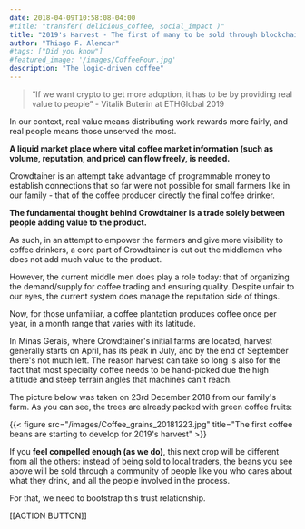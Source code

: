 ```yaml
---
date: 2018-04-09T10:58:08-04:00
#title: "transfer( delicious_coffee, social_impact )"
title: "2019's Harvest - The first of many to be sold through blockchain?"
author: "Thiago F. Alencar"
#tags: ["Did you know"]
#featured_image: '/images/CoffeePour.jpg'
description: "The logic-driven coffee"
---
```


> “If we want crypto to get more adoption, it has to be by providing real value to people” - Vitalik Buterin at ETHGlobal 2019

In our context, real value means distributing work rewards more fairly, and real people means those unserved the most.

**A liquid market place where vital coffee market information (such as volume, reputation, and price) can flow freely, is needed.**

Crowdtainer is an attempt take advantage of programmable money to establish connections that so far were not possible for small farmers like in our family - that of the coffee producer directly the final coffee drinker.

**The fundamental thought behind Crowdtainer is a trade solely between people adding value to the product.**

As such, in an attempt to empower the farmers and give more visibility to coffee drinkers, a core part of Crowdtainer is cut out the middlemen who does not add much value to the product.

However, the current middle men does play a role today: that of organizing the demand/supply for coffee trading and ensuring quality. Despite unfair to our eyes, the current system does manage the reputation side of things.

Now, for those unfamiliar, a coffee plantation produces coffee once per year, in a month range that varies with its latitude. 

In Minas Gerais, where Crowdtainer's initial farms are located, harvest generally starts on April, has its peak in July, and by the end of September there's not much left. The reason harvest can take so long is also for the fact that most specialty coffee needs to be hand-picked due the high altitude and steep terrain angles that machines can't reach.

The picture below was taken on 23rd December 2018 from our family's farm. As you can see, the trees are already packed with green coffee fruits:

{{< figure src="/images/Coffee_grains_20181223.jpg" title="The first coffee beans are starting to develop for 2019's harvest" >}}

If you **feel compelled enough (as we do)**, this next crop will be different from all the others: instead of being sold to local traders, the beans you see above will be sold through a community of people like you who cares about what they drink, and all the people involved in the process.

For that, we need to bootstrap this trust relationship.

[[ACTION BUTTON]]